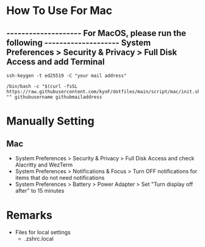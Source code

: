 # How To Use For Mac

-------------------- For MacOS, please run the following --------------------
System Preferences > Security & Privacy > Full Disk Access and add Terminal
-----------------------------------------------------------------------------

```
ssh-keygen -t ed25519 -C "your mail address"
```

```
/bin/bash -c "$(curl -fsSL https://raw.githubusercontent.com/kyoF/dotfiles/main/script/mac/init.sh)" "" githubusername githubmailaddress
```

# Manually Setting
## Mac
* System Preferences > Security & Privacy > Full Disk Access and check Alacritty and WezTerm
* System Preferences > Notifications & Focus > Turn OFF notifications for items that do not need notifications
* System Preferences > Battery > Power Adapter > Set "Turn display off after" to 15 minutes

# Remarks
* Files for local settings
    * .zshrc.local
